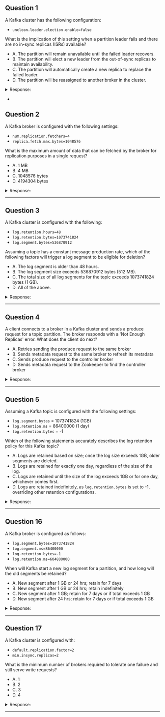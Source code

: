 ## Question 1

A Kafka cluster has the following configuration:

* `unclean.leader.election.enable=false`

What is the implication of this setting when a partition leader fails and there are no in-sync replicas (ISRs) available?

* A. The partition will remain unavailable until the failed leader recovers.
* B. The partition will elect a new leader from the out-of-sync replicas to maintain availability.
* C. The partition will automatically create a new replica to replace the failed leader.
* D. The partition will be reassigned to another broker in the cluster.

<details><summary>Response:</summary>

**Answer:** A

**Explanation:**
When `unclean.leader.election.enable` is set to `false`, Kafka will not allow election of a leader from out-of-sync replicas. So, if no ISR is available during leader failure, the partition remains unavailable until the original leader recovers. This preserves data consistency.

</details>

-

## Question 2

A Kafka broker is configured with the following settings:

* `num.replication.fetchers=4`
* `replica.fetch.max.bytes=1048576`

What is the maximum amount of data that can be fetched by the broker for replication purposes in a single request?

* A. 1 MB
* B. 4 MB
* C. 1048576 bytes
* D. 4194304 bytes

<details><summary>Response:</summary>

**Answer:** A

**Explanation:**
The `replica.fetch.max.bytes` determines the per-fetch limit per fetcher. It’s 1 MB in this case. While there are 4 fetchers, each operates independently. The question asks *per request*, so the answer is 1 MB.

</details>

---

## Question 3

A Kafka cluster is configured with the following:

* `log.retention.hours=48`
* `log.retention.bytes=1073741824`
* `log.segment.bytes=536870912`

Assuming a topic has a constant message production rate, which of the following factors will trigger a log segment to be eligible for deletion?

* A. The log segment is older than 48 hours.
* B. The log segment size exceeds 536870912 bytes (512 MB).
* C. The total size of all log segments for the topic exceeds 1073741824 bytes (1 GB).
* D. All of the above.

<details><summary>Response:</summary>

**Answer:** D

**Explanation:**
Kafka applies both time and size-based log retention policies. A segment may be deleted if it exceeds the time limit, the total log size exceeds the quota, or older segments are pruned to respect retention policies.

</details>

---

## Question 4

A client connects to a broker in a Kafka cluster and sends a produce request for a topic partition. The broker responds with a 'Not Enough Replicas' error. What does the client do next?

* A. Retries sending the produce request to the same broker
* B. Sends metadata request to the same broker to refresh its metadata
* C. Sends produce request to the controller broker
* D. Sends metadata request to the Zookeeper to find the controller broker

<details><summary>Response:</summary>

**Answer:** B

**Explanation:**
The client refreshes its metadata to get updated ISR information and broker status. It doesn't contact the controller or Zookeeper directly in normal operation.

</details>

---

## Question 5

Assuming a Kafka topic is configured with the following settings:

* `log.segment.bytes` = 1073741824 (1GB)
* `log.retention.ms` = 86400000 (1 day)
* `log.retention.bytes` = -1

Which of the following statements accurately describes the log retention policy for this Kafka topic?

* A. Logs are retained based on size; once the log size exceeds 1GB, older segments are deleted.
* B. Logs are retained for exactly one day, regardless of the size of the log.
* C. Logs are retained until the size of the log exceeds 1GB or for one day, whichever comes first.
* D. Logs are retained indefinitely, as `log.retention.bytes` is set to -1, overriding other retention configurations.

<details><summary>Response:</summary> 

**Answer:** B

**Explanation:**
Kafka deletes segments based on time or size **only if** a limit is configured.

* `log.retention.ms = 86400000` (1 day) is active,
* `log.retention.bytes = -1` disables size-based deletion.
  So, **time-based deletion** is applied: logs older than 1 day are removed.
  `log.segment.bytes = 1GB` just defines the size of each segment file, not the retention policy.

</details>

---

## Question 16

A Kafka broker is configured as follows:

* `log.segment.bytes=1073741824`
* `log.segment.ms=86400000`
* `log.retention.bytes=-1`
* `log.retention.ms=604800000`

When will Kafka start a new log segment for a partition, and how long will the old segments be retained?

* A. New segment after 1 GB or 24 hrs; retain for 7 days
* B. New segment after 1 GB or 24 hrs; retain indefinitely
* C. New segment after 1 GB; retain for 7 days or if total exceeds 1 GB
* D. New segment after 24 hrs; retain for 7 days or if total exceeds 1 GB

<details><summary>Response:</summary>

**Answer:** A

**Explanation:**
Kafka rolls a segment when it hits either the size limit (`log.segment.bytes=1GB`) or time limit (`log.segment.ms=24h`). Segments are retained based only on time (`log.retention.ms=7d`) since `log.retention.bytes=-1` disables size-based retention.

</details>

---

## Question 17

A Kafka cluster is configured with:

* `default.replication.factor=2`
* `min.insync.replicas=2`

What is the minimum number of brokers required to tolerate one failure and still serve write requests?

* A. 1
* B. 2
* C. 3
* D. 4

<details><summary>Response:</summary>

**Answer:** C

**Explanation:**
To satisfy `min.insync.replicas=2`, two brokers must be online and in-sync. If you want to tolerate one broker failure and still maintain two in-sync replicas, you need **at least 3 brokers** (to allow for one to fail and two to remain available for in-sync acknowledgment).

</details>

---


